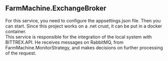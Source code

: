 ## FarmMachine.ExchangeBroker

For this service, you need to configure the appsettings.json file. Then you can start. Since this project works on a .net crust, it can be put in a docker container.
<br>
This service is responsible for the integration of the local system with BITTREX.API. He receives messages on RabbitMQ, from FarmMachine.MonitorStrategy, and makes decisions on further processing of the request.
